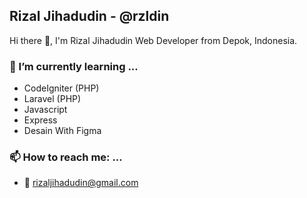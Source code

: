 
## Rizal Jihadudin - @rzldin

Hi there 👋, I'm Rizal Jihadudin Web Developer from Depok, Indonesia.

### 🌱 I’m currently learning ...

- CodeIgniter (PHP)
- Laravel (PHP)
- Javascript
- Express
- Desain With Figma

### 📫 How to reach me: ...

- 📧 rizaljihadudin@gmail.com

<!--
**rzldin/rzldin** is a ✨ _special_ ✨ repository because its `README.md` (this file) appears on your GitHub profile.

Here are some ideas to get you started:

- 🔭 I’m currently working on ...
- 🌱 I’m currently learning ...
- 👯 I’m looking to collaborate on ...
- 🤔 I’m looking for help with ...
- 💬 Ask me about ...
- 📫 How to reach me: ...
- 😄 Pronouns: ...
- ⚡ Fun fact: ...
-->
